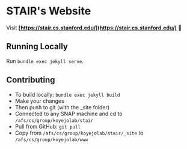 # STAIR's Website

Visit **[https://stair.cs.stanford.edu/](https://stair.cs.stanford.edu/)** 🚀

## Running Locally

Run `bundle exec jekyll serve`.

## Contributing

- To build locally: `bundle exec jekyll build`
- Make your changes
- Then push to git (with the _site folder)
- Connected to any SNAP machine and cd to `/afs/cs/group/koyejolab/stair`
- Pull from GitHub: `git pull`
- Copy from `/afs/cs/group/koyejolab/stair/_site` to `/afs/cs/group/koyejolab/www`
